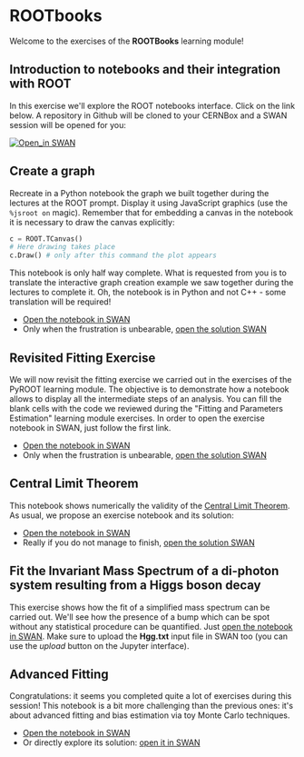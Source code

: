 # ROOTbooks
Welcome to the exercises of the **ROOTBooks** learning module!

## Introduction to notebooks and their integration with ROOT
In this exercise we'll explore the ROOT notebooks interface. Click on the link below.
A repository in Github will be cloned to your CERNBox and a SWAN session will be opened for you:

[![Open_in SWAN](https://img.shields.io/badge/Open_in-SWAN-orange.svg)](https://cern.ch/swanserver/cgi-bin/go/?projurl=https://github.com/cernphsft/rootbinder.git)

## Create a graph
Recreate in a Python notebook the graph we built together during the lectures at the ROOT prompt.
Display it using JavaScript graphics (use the ```%jsroot on``` magic).
Remember that for embedding a canvas in the notebook it is necessary to draw the canvas explicitly:
```python
c = ROOT.TCanvas()
# Here drawing takes place
c.Draw() # only after this command the plot appears
```
This notebook is only half way complete. What is requested from you is to translate the interactive graph creation example we saw together during the lectures to complete it. Oh, the notebook is in Python and not C++ - some translation will be required!
- [Open the notebook in SWAN](https://cern.ch/swanserver/cgi-bin/go?projurl=https://raw.githubusercontent.com/root-project/training/master/BasicCourse/Exercises/ROOTBooks/graphDraw.ipynb)
- Only when the frustration is unbearable, [open the solution SWAN](https://cern.ch/swanserver/cgi-bin/go?projurl=https://raw.githubusercontent.com/root-project/training/master/BasicCourse/Exercises/ROOTBooks/graphDraw_Solution.ipynb)

## Revisited Fitting Exercise
We will now revisit the fitting exercise we carried out in the exercises of the PyROOT learning module. The objective is to demonstrate how a notebook allows to display all the intermediate steps of an analysis. You can fill the blank cells with the code we reviewed during the "Fitting and Parameters Estimation" learning module exercises.
In order to open the exercise notebook in SWAN, just follow the first link.
- [Open the notebook in SWAN](https://cern.ch/swanserver/cgi-bin/go?projurl=https://raw.githubusercontent.com/root-project/training/master/BasicCourse/Exercises/ROOTBooks/FittingExample.ipynb)
- Only when the frustration is unbearable, [open the solution SWAN](https://cern.ch/swanserver/cgi-bin/go?projurl=https://raw.githubusercontent.com/root-project/training/master/BasicCourse/Exercises/ROOTBooks/FittingExample_Solution.ipynb)

## Central Limit Theorem
This notebook shows numerically the validity of the [Central Limit Theorem](https://en.wikipedia.org/wiki/Central_limit_theorem). As usual, we propose an exercise notebook and its
solution:
- [Open the notebook in SWAN](https://cern.ch/swanserver/cgi-bin/go?projurl=https://raw.githubusercontent.com/root-project/training/master/BasicCourse/Exercises/ROOTBooks/CentralLimitTheorem.ipynb)
- Really if you do not manage to finish, [open the solution SWAN](https://cern.ch/swanserver/cgi-bin/go?projurl=https://raw.githubusercontent.com/root-project/training/master/BasicCourse/Exercises/ROOTBooks/CentralLimitTheorem_Solution.ipynb)

## Fit the Invariant Mass Spectrum of a di-photon system resulting from a Higgs boson decay
This exercise shows how the fit of a simplified mass spectrum can be carried out. We'll see how the presence of a bump which can be spot without any statistical procedure can be quantified. Just [open the notebook in SWAN](https://cern.ch/swanserver/cgi-bin/go?projurl=https://raw.githubusercontent.com/root-project/training/master/BasicCourse/Exercises/ROOTBooks/HiggsBinFit.ipynb). Make sure to upload the **Hgg.txt** input file in SWAN too (you can use the *upload* button on the Jupyter interface).

## Advanced Fitting
Congratulations: it seems you completed quite a lot of exercises during this session! This notebook is a bit more challenging than the previous ones: it's about advanced fitting and bias estimation via toy Monte Carlo techniques.
- [Open the notebook in SWAN](https://cern.ch/swanserver/cgi-bin/go?projurl=https://raw.githubusercontent.com/root-project/training/master/BasicCourse/Exercises/ROOTBooks/GausFit.ipynb)
- Or directly explore its solution: [open it in SWAN](https://cern.ch/swanserver/cgi-bin/go?projurl=https://raw.githubusercontent.com/root-project/training/master/BasicCourse/Exercises/ROOTBooks/GausFit_Solution.ipynb)
